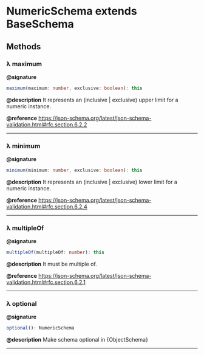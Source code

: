 # NumericSchema extends BaseSchema

## Methods

### λ maximum

**@signature**
```ts
maximum(maximum: number, exclusive: boolean): this
```

**@description** It represents  an (inclusive | exclusive) upper limit for a numeric instance.

**@reference** https://json-schema.org/latest/json-schema-validation.html#rfc.section.6.2.2

---
### λ minimum

**@signature**
```ts
minimum(minimum: number, exclusive: boolean): this
```

**@description** It represents  an (inclusive | exclusive) lower limit for a numeric instance.

**@reference** https://json-schema.org/latest/json-schema-validation.html#rfc.section.6.2.4

---
### λ multipleOf

**@signature**
```ts
multipleOf(multipleOf: number): this
```

**@description** It must be multiple of.

**@reference** https://json-schema.org/latest/json-schema-validation.html#rfc.section.6.2.1

---
### λ optional

**@signature**
```ts
optional(): NumericSchema
```

**@description** Make schema optional in {ObjectSchema}



---